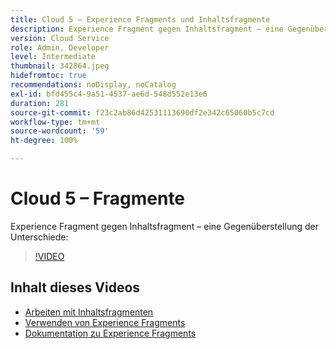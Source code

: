 ```yaml
---
title: Cloud 5 – Experience Fragments und Inhaltsfragmente
description: Experience Fragment gegen Inhaltsfragment – eine Gegenüberstellung der Unterschiede
version: Cloud Service
role: Admin, Developer
level: Intermediate
thumbnail: 342864.jpeg
hidefromtoc: true
recommendations: noDisplay, noCatalog
exl-id: bfd455c4-9a51-4537-ae6d-548d552e13e6
duration: 281
source-git-commit: f23c2ab86d42531113690df2e342c65060b5c7cd
workflow-type: tm+mt
source-wordcount: '59'
ht-degree: 100%

---
```


# Cloud 5 – Fragmente

Experience Fragment gegen Inhaltsfragment – eine Gegenüberstellung der Unterschiede:

>[!VIDEO](https://video.tv.adobe.com/v/342864?quality=12&learn=on)

## Inhalt dieses Videos

+ [Arbeiten mit Inhaltsfragmenten](https://experienceleague.adobe.com/docs/experience-manager-cloud-service/content/assets/content-fragments/content-fragments.html?lang=de)
+ [Verwenden von Experience Fragments](https://experienceleague.adobe.com/docs/experience-manager-learn/sites/experience-fragments/experience-fragments-feature-video-use.html?lang=de)
+ [Dokumentation zu Experience Fragments](https://experienceleague.adobe.com/docs/experience-manager-cloud-service/content/sites/authoring/fundamentals/experience-fragments.html?lang=de)
